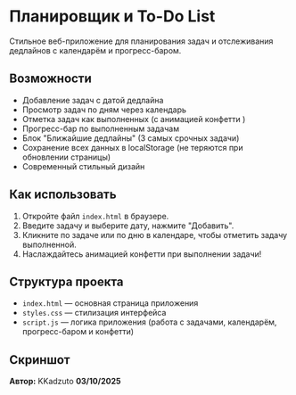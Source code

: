 # Планировщик и To-Do List

Стильное веб-приложение для планирования задач и отслеживания дедлайнов с календарём и прогресс-баром.

## Возможности

- Добавление задач с датой дедлайна
- Просмотр задач по дням через календарь
- Отметка задач как выполненных (с анимацией конфетти )
- Прогресс-бар по выполненным задачам
- Блок "Ближайшие дедлайны" (3 самых срочных задачи)
- Сохранение всех данных в localStorage (не теряются при обновлении страницы)
- Современный стильный дизайн

## Как использовать

1. Откройте файл `index.html` в браузере.
2. Введите задачу и выберите дату, нажмите "Добавить".
3. Кликните по задаче или по дню в календаре, чтобы отметить задачу выполненной.
4. Наслаждайтесь анимацией конфетти при выполнении задачи!

## Структура проекта

- `index.html` — основная страница приложения
- `styles.css` — стилизация интерфейса
- `script.js` — логика приложения (работа с задачами, календарём, прогресс-баром и конфетти)

## Скриншот

**Автор:** KKadzuto 
**03/10/2025**
